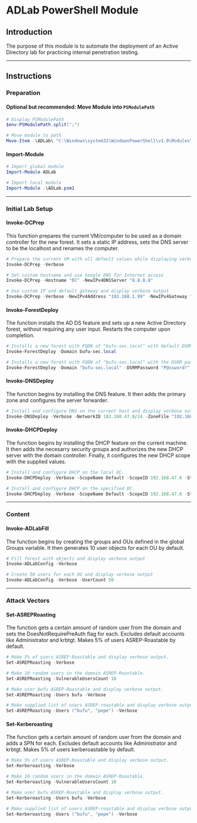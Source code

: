 # ADLab PowerShell Module

## Introduction

The purpose of this module is to automate the deployment of an Active Directory lab for practicing internal penetration testing.

---

## Instructions

### Preparation

#### Optional but recommended: Move Module into `PSModulePath`

```powershell
# Display PSModulePath
$env:PSModulePath.split(";")

# Move module to path
Move-Item .\ADLab\ "C:\Windows\system32\WindowsPowerShell\v1.0\Modules\"
```

#### Import-Module

```powershell
# Import global module
Import-Module ADLab

# Import local module
Import-Module .\ADLab.psm1
```

---

### Initial Lab Setup

#### Invoke-DCPrep

This function prepares the current VM/computer to be used as a domain controller for the new forest. It sets a static IP address, sets the DNS server to be the localhost and renames the computer.

```powershell
# Prepare the current VM with all default values while displaying verbose output
Invoke-DCPrep -Verbose

# Set custom hostname and use Google DNS for Internet access
Invoke-DCPrep -Hostname "DC" -NewIPv4DNSServer "8.8.8.8"

# Use custom IP and default gateway and display verbose output
Invoke-DCPrep -Verbose -NewIPv4Address "192.168.1.99" -NewIPv4Gateway "192.168.1.1"
```

#### Invoke-ForestDeploy

The function installs the AD DS feature and sets up a new Active Directory forest, without requiring any user input. Restarts the computer upon completion.

```powershell
# Installs a new forest with FQDN of "bufu-sec.local" with default DSRM password of "Password!"
Invoke-ForestDeploy -Domain bufu-sec.local

# Installs a new forest with FQDN of "bufu-sec.local" with the DSRM password set to "P@ssword!" and displaying debug messages
Invoke-ForestDeploy -Domain "bufu-sec.local" -DSRMPassword "P@ssword!" -Verbose
```

#### Invoke-DNSDeploy

The function begins by installing the DNS feature. It then adds the primary zone and configures the server forwarder.

```powershell
# Install and configure DNS on the current host and display verbose output.
Invoke-DNSDeploy -Verbose -NetworkID 192.168.47.0/24 -ZoneFile "192.168.47.2.in-addr.arpa.dns" -ServerForwarder 1.1.1.1
```

#### Invoke-DHCPDeploy

The function begins by installing the DHCP feature on the current machine. It then adds the necesarry security groups and authorizes the new DHCP server with the domain controller. Finally, it configures the new DHCP scope with the supplied values.

```powershell
# Install and configure DHCP on the local DC.
Invoke-DHCPDeploy -Verbose -ScopeName Default -ScopeID 192.168.47.0 -StartIP 192.168.47.100 -EndIP 192.168.47.200 -SubnetMask 255.255.255.0 -DNSServer 192.168.47.10 -Router 192.168.47.10

# Install and configure DHCP on the specified DC.
Invoke-DHCPDeploy -Verbose -ScopeName Default -ScopeID 192.168.47.0 -StartIP 192.168.47.100 -EndIP 192.168.47.200 -SubnetMask 255.255.255.0 -DNSServer 192.168.47.10 -Router 192.168.47.10 -DCFQDN DC01.bufu-sec.local
```

---

### Content

#### Invoke-ADLabFill

The function begins by creating the groups and OUs defined in the global Groups variable. It then generates 10 user objects for each OU by default.

```powershell
# Fill forest with objects and display verbose output
Invoke-ADLabConfig -Verbose

# Create 50 users for each OU and display verbose output
Invoke-ADLabConfig -Verbose -UserCount 50
```

---

### Attack Vectors

#### Set-ASREPRoasting

The function gets a certain amount of random user from the domain and sets the DoesNotRequirePreAuth flag for each. Excludes default accounts like Administrator and krbtgt. Makes 5% of users ASREP-Roastable by default.

```powershell
# Make 5% of users ASREP-Roastable and display verbose output.
Set-ASREPRoasting -Verbose

# Make 10 random users in the domain ASREP-Roastable.
Set-ASREPRoasting -VulnerableUsersCount 10

# Make user bufu ASREP-Roastable and display verbose output.
Set-ASREPRoasting -Users bufu -Verbose

# Make supplied list of users ASREP-roastable and display verbose output.
Set-ASREPRoasting -Users ("bufu", "pepe") -Verbose
```

#### Set-Kerberoasting

The function gets a certain amount of random user from the domain and adds a SPN for each. Excludes default accounts like Administrator and krbtgt. Makes 5% of users kerberoastable by default.

```powershell
# Make 5% of users ASREP-Roastable and display verbose output.
Set-Kerberoasting -Verbose

# Make 10 random users in the domain ASREP-Roastable.
Set-Kerberoasting -VulnerableUsersCount 10

# Make user bufu ASREP-Roastable and display verbose output.
Set-Kerberoasting -Users bufu -Verbose

# Make supplied list of users ASREP-roastable and display verbose output.
Set-Kerberoasting -Users ("bufu", "pepe") -Verbose
```
